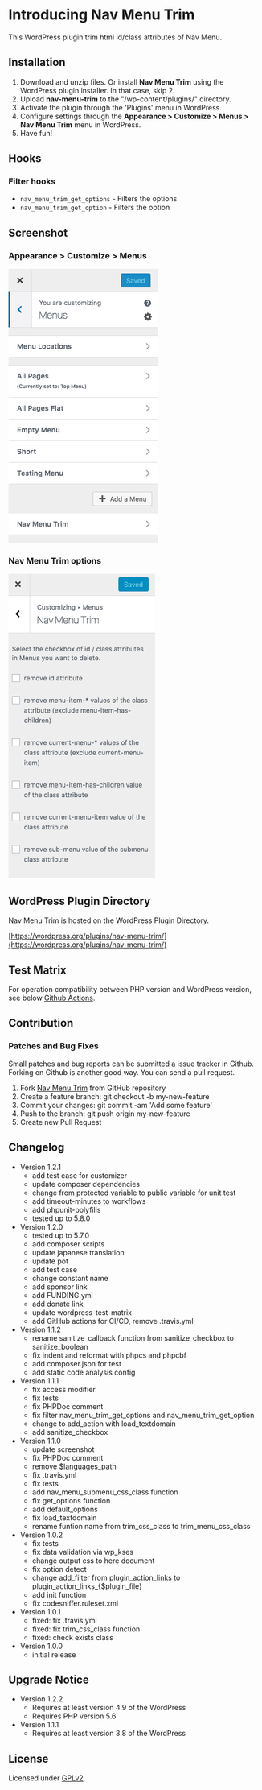 # Introducing Nav Menu Trim

This WordPress plugin trim html id/class attributes of Nav Menu.

## Installation

1. Download and unzip files. Or install **Nav Menu Trim** using the WordPress plugin installer. In that case, skip 2.
2. Upload **nav-menu-trim** to the "/wp-content/plugins/" directory.
3. Activate the plugin through the 'Plugins' menu in WordPress.
4. Configure settings through the **Appearance > Customize > Menus > Nav Menu Trim** menu in WordPress.
5. Have fun!

## Hooks

### Filter hooks

* `nav_menu_trim_get_options` - Filters the options
* `nav_menu_trim_get_option` - Filters the option

## Screenshot

### Appearance > Customize > Menus
<img src="screenshot-1.png">

### Nav Menu Trim options
<img src="screenshot-2.png">

## WordPress Plugin Directory

Nav Menu Trim is hosted on the WordPress Plugin Directory.

[https://wordpress.org/plugins/nav-menu-trim/](https://wordpress.org/plugins/nav-menu-trim/)

## Test Matrix

For operation compatibility between PHP version and WordPress version, see below [Github Actions](https://github.com/thingsym/nav-menu-trim/actions).

## Contribution

### Patches and Bug Fixes

Small patches and bug reports can be submitted a issue tracker in Github. Forking on Github is another good way. You can send a pull request.

1. Fork [Nav Menu Trim](https://github.com/thingsym/nav-menu-trim) from GitHub repository
2. Create a feature branch: git checkout -b my-new-feature
3. Commit your changes: git commit -am 'Add some feature'
4. Push to the branch: git push origin my-new-feature
5. Create new Pull Request

## Changelog

* Version 1.2.1
	* add test case for customizer
	* update composer dependencies
	* change from protected variable to public variable for unit test
	* add timeout-minutes to workflows
	* add phpunit-polyfills
	* tested up to 5.8.0
* Version 1.2.0
	* tested up to 5.7.0
	* add composer scripts
	* update japanese translation
	* update pot
	* add test case
	* change constant name
	* add sponsor link
	* add FUNDING.yml
	* add donate link
	* update wordpress-test-matrix
	* add GitHub actions for CI/CD, remove .travis.yml
* Version 1.1.2
	* rename sanitize_callback function from sanitize_checkbox to sanitize_boolean
	* fix indent and reformat with phpcs and phpcbf
	* add composer.json for test
	* add static code analysis config
* Version 1.1.1
	* fix access modifier
	* fix tests
	* fix PHPDoc comment
	* fix filter nav_menu_trim_get_options and nav_menu_trim_get_option
	* change to add_action with load_textdomain
	* add sanitize_checkbox
* Version 1.1.0
	* update screenshot
	* fix PHPDoc comment
	* remove $languages_path
	* fix .travis.yml
	* fix tests
	* add nav_menu_submenu_css_class function
	* fix get_options function
	* add default_options
	* fix load_textdomain
	* rename funtion name from trim_css_class to trim_menu_css_class
* Version 1.0.2
	* fix tests
	* fix data validation via wp_kses
	* change output css to here document
	* fix option detect
	* change add_filter from plugin_action_links to plugin_action_links_{$plugin_file}
	* add init function
	* fix codesniffer.ruleset.xml
* Version 1.0.1
	* fixed: fix .travis.yml
	* fixed: fix trim_css_class function
	* fixed: check exists class
* Version 1.0.0
	* initial release

## Upgrade Notice

* Version 1.2.2
	* Requires at least version 4.9 of the WordPress
	* Requires PHP version 5.6
* Version 1.1.1
	* Requires at least version 3.8 of the WordPress

## License

Licensed under [GPLv2](https://www.gnu.org/licenses/gpl-2.0.html).
